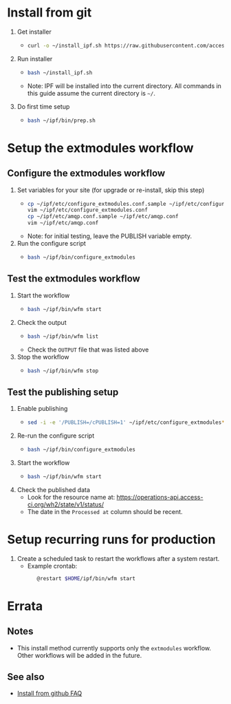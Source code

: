 # Install from git

1. Get installer
   * ```bash
     curl -o ~/install_ipf.sh https://raw.githubusercontent.com/access-ci-org/ipf/refs/heads/master/go.sh
     ```

1. Run installer
   * ```bash
     bash ~/install_ipf.sh
     ```
   * Note: IPF will be installed into the current directory. All commands in
     this guide assume the current directory is `~/`.

1. Do first time setup
   * ```bash
     bash ~/ipf/bin/prep.sh
     ```
     
# Setup the extmodules workflow
## Configure the extmodules workflow
1. Set variables for your site (for upgrade or re-install, skip this step)
   * ```bash
     cp ~/ipf/etc/configure_extmodules.conf.sample ~/ipf/etc/configure_extmodules.conf
     vim ~/ipf/etc/configure_extmodules.conf
     cp ~/ipf/etc/amqp.conf.sample ~/ipf/etc/amqp.conf
     vim ~/ipf/etc/amqp.conf
     ```
   * Note: for initial testing, leave the PUBLISH variable empty.
1. Run the configure script
   * ```bash
     bash ~/ipf/bin/configure_extmodules
     ```

## Test the extmodules workflow
1. Start the workflow
   * ```bash
     bash ~/ipf/bin/wfm start
     ```
1. Check the output
   * ```bash
     bash ~/ipf/bin/wfm list
     ```
   * Check the `OUTPUT` file that was listed above
1. Stop the workflow
   * ```bash
     bash ~/ipf/bin/wfm stop
     ```

## Test the publishing setup
1. Enable publishing
   * ```bash
     sed -i -e '/PUBLISH=/cPUBLISH=1' ~/ipf/etc/configure_extmodules*.conf
     ```
1. Re-run the configure script
   * ```bash
     bash ~/ipf/bin/configure_extmodules
     ```
1. Start the workflow
   * ```bash
     bash ~/ipf/bin/wfm start
     ```
1. Check the published data
   * Look for the resource name at: https://operations-api.access-ci.org/wh2/state/v1/status/
   * The date in the `Processed at` column should be recent.

# Setup recurring runs for production
1. Create a scheduled task to restart the workflows after a system restart.
   * Example crontab:
     ```bash
        @restart $HOME/ipf/bin/wfm start
     ```


# Errata

## Notes
- This install method currently supports only the `extmodules` workflow.
  Other workflows will be added in the future.

## See also
- [Install from github FAQ](install-from-github-FAQ.md)
